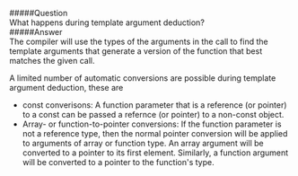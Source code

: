 #####Question  
What happens during template argument deduction?  
#####Answer  
The compiler will use the types of the arguments in the call to find the template arguments that generate a version of the function that best matches the given call.  

A limited number of automatic conversions are possible during template argument deduction, these are  
+ const converisons: A function parameter that is a reference (or pointer) to a const can be passed a refernce (or pointer) to a non-const object.
+ Array- or function-to-pointer conversions: If the function parameter is not a reference type, then the normal pointer conversion will be applied to arguments of array or function type. An array argument will be converted to a pointer to its first element. Similarly, a function argument will be converted to a pointer to the function's type.  
